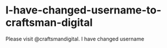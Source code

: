 # I-have-changed-username-to-craftsman-digital
Please visit @craftsmandigital. I have changed username
